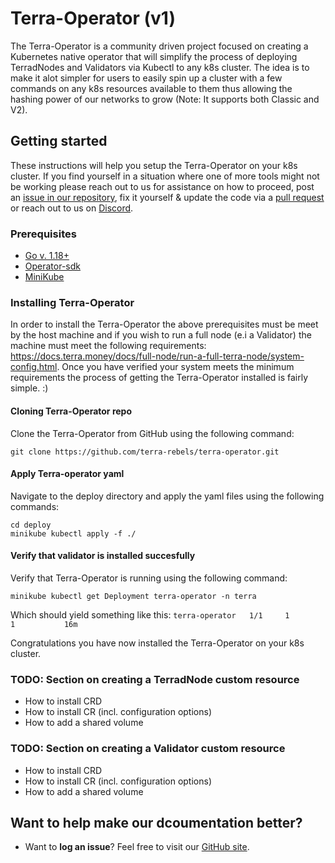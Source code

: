 Terra-Operator (v1)
======================================

The Terra-Operator is a community driven project focused on creating a Kubernetes native operator that will simplify the process of deploying TerradNodes and Validators via Kubectl to any k8s cluster. The idea is to make it alot simpler for users to easily spin up a cluster with a few commands on any k8s resources available to them thus allowing the hashing power of our networks to grow (Note: It supports both Classic and V2).

## Getting started
These instructions will help you setup the Terra-Operator on your k8s cluster. If you find yourself in a situation where one of more tools might not be working please reach out to us for assistance on how to proceed, post an [issue in our repository](https://github.com/terra-rebels/terra-operator/issues), fix it yourself & update the code via a [pull request](https://github.com/terra-rebels/terra-operator/pulls) or reach out to us on [Discord](https://discord.gg/zW43ghuMpa).

### Prerequisites
* [Go v. 1.18+](https://go.dev/dl/)
* [Operator-sdk](https://sdk.operatorframework.io/docs/installation/)
* [MiniKube](https://minikube.sigs.k8s.io/docs/start/)

### Installing Terra-Operator
In order to install the Terra-Operator the above prerequisites must be meet by the host machine and if you wish to run a full node (e.i a Validator) the machine must meet the following requirements: https://docs.terra.money/docs/full-node/run-a-full-terra-node/system-config.html. Once you have verified your system meets the minimum requirements the process of getting the Terra-Operator installed is fairly simple. :)

#### Cloning Terra-Operator repo
Clone the Terra-Operator from GitHub using the following command:

```
git clone https://github.com/terra-rebels/terra-operator.git
```

#### Apply Terra-operator yaml
Navigate to the deploy directory and apply the yaml files using the following commands:

```
cd deploy
minikube kubectl apply -f ./
```

#### Verify that validator is installed succesfully
Verify that Terra-Operator is running using the following command:

```
minikube kubectl get Deployment terra-operator -n terra
```

Which should yield something like this: `terra-operator   1/1     1            1           16m`

Congratulations you have now installed the Terra-Operator on your k8s cluster.

### TODO: Section on creating a TerradNode custom resource

- How to install CRD
- How to install CR (incl. configuration options)
- How to add a shared volume

### TODO: Section on creating a Validator custom resource

- How to install CRD
- How to install CR (incl. configuration options)
- How to add a shared volume

## Want to help make our dcoumentation better?
 * Want to **log an issue**? Feel free to visit our [GitHub site](https://github.com/terra-rebels/terra-operator/issues).
 
